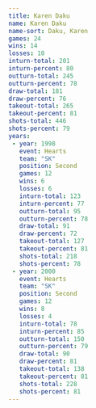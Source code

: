 ```yaml
---
title: Karen Daku
name: Karen Daku
name-sort: Daku, Karen
games: 24
wins: 14
losses: 10
inturn-total: 201
inturn-percent: 80
outturn-total: 245
outturn-percent: 78
draw-total: 181
draw-percent: 76
takeout-total: 265
takeout-percent: 81
shots-total: 446
shots-percent: 79
years:
 - year: 1998
   event: Hearts
   team: "SK"
   position: Second
   games: 12
   wins: 6
   losses: 6
   inturn-total: 123
   inturn-percent: 77
   outturn-total: 95
   outturn-percent: 78
   draw-total: 91
   draw-percent: 72
   takeout-total: 127
   takeout-percent: 81
   shots-total: 218
   shots-percent: 78
 - year: 2000
   event: Hearts
   team: "SK"
   position: Second
   games: 12
   wins: 8
   losses: 4
   inturn-total: 78
   inturn-percent: 85
   outturn-total: 150
   outturn-percent: 79
   draw-total: 90
   draw-percent: 81
   takeout-total: 138
   takeout-percent: 81
   shots-total: 228
   shots-percent: 81
---
```

